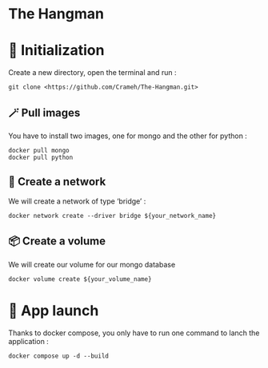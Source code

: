 # The Hangman

# 🌟 Initialization

Create a new directory, open the terminal and run :

```
git clone <https://github.com/Crameh/The-Hangman.git>
```

## 🪄 Pull images

You have to install two images, one for mongo and the other for python :

```
docker pull mongo
docker pull python
```

## 🌉 Create a network

We will create a network of type ‘bridge’ :

```
docker network create --driver bridge ${your_network_name}
```

## 📦 Create a volume

We will create our volume for our mongo database

```
docker volume create ${your_volume_name}
```

# 🚀 App launch

Thanks to docker compose, you only have to run one command to lanch the application : 

```
docker compose up -d --build
```
